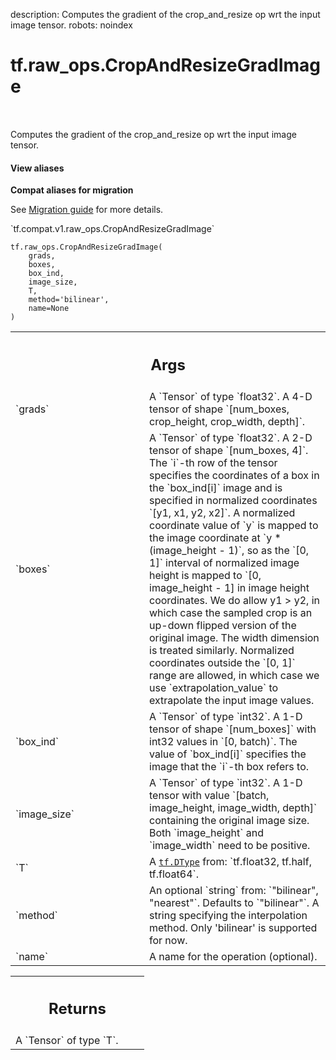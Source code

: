 description: Computes the gradient of the crop_and_resize op wrt the input image tensor.
robots: noindex

# tf.raw_ops.CropAndResizeGradImage

<!-- Insert buttons and diff -->

<table class="tfo-notebook-buttons tfo-api nocontent" align="left">

</table>



Computes the gradient of the crop_and_resize op wrt the input image tensor.

<section class="expandable">
  <h4 class="showalways">View aliases</h4>
  <p>
<b>Compat aliases for migration</b>
<p>See
<a href="https://www.tensorflow.org/guide/migrate">Migration guide</a> for
more details.</p>
<p>`tf.compat.v1.raw_ops.CropAndResizeGradImage`</p>
</p>
</section>

<pre class="devsite-click-to-copy prettyprint lang-py tfo-signature-link">
<code>tf.raw_ops.CropAndResizeGradImage(
    grads,
    boxes,
    box_ind,
    image_size,
    T,
    method=&#x27;bilinear&#x27;,
    name=None
)
</code></pre>



<!-- Placeholder for "Used in" -->


<!-- Tabular view -->
 <table class="responsive fixed orange">
<colgroup><col width="214px"><col></colgroup>
<tr><th colspan="2"><h2 class="add-link">Args</h2></th></tr>

<tr>
<td>
`grads`
</td>
<td>
A `Tensor` of type `float32`.
A 4-D tensor of shape `[num_boxes, crop_height, crop_width, depth]`.
</td>
</tr><tr>
<td>
`boxes`
</td>
<td>
A `Tensor` of type `float32`.
A 2-D tensor of shape `[num_boxes, 4]`. The `i`-th row of the tensor
specifies the coordinates of a box in the `box_ind[i]` image and is specified
in normalized coordinates `[y1, x1, y2, x2]`. A normalized coordinate value of
`y` is mapped to the image coordinate at `y * (image_height - 1)`, so as the
`[0, 1]` interval of normalized image height is mapped to
`[0, image_height - 1] in image height coordinates. We do allow y1 > y2, in
which case the sampled crop is an up-down flipped version of the original
image. The width dimension is treated similarly. Normalized coordinates
outside the `[0, 1]` range are allowed, in which case we use
`extrapolation_value` to extrapolate the input image values.
</td>
</tr><tr>
<td>
`box_ind`
</td>
<td>
A `Tensor` of type `int32`.
A 1-D tensor of shape `[num_boxes]` with int32 values in `[0, batch)`.
The value of `box_ind[i]` specifies the image that the `i`-th box refers to.
</td>
</tr><tr>
<td>
`image_size`
</td>
<td>
A `Tensor` of type `int32`.
A 1-D tensor with value `[batch, image_height, image_width, depth]`
containing the original image size. Both `image_height` and `image_width` need
to be positive.
</td>
</tr><tr>
<td>
`T`
</td>
<td>
A <a href="../../tf/dtypes/DType.md"><code>tf.DType</code></a> from: `tf.float32, tf.half, tf.float64`.
</td>
</tr><tr>
<td>
`method`
</td>
<td>
An optional `string` from: `"bilinear", "nearest"`. Defaults to `"bilinear"`.
A string specifying the interpolation method. Only 'bilinear' is
supported for now.
</td>
</tr><tr>
<td>
`name`
</td>
<td>
A name for the operation (optional).
</td>
</tr>
</table>



<!-- Tabular view -->
 <table class="responsive fixed orange">
<colgroup><col width="214px"><col></colgroup>
<tr><th colspan="2"><h2 class="add-link">Returns</h2></th></tr>
<tr class="alt">
<td colspan="2">
A `Tensor` of type `T`.
</td>
</tr>

</table>

